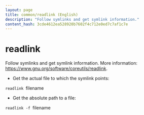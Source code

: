 ```yaml
---
layout: page
title: common/readlink (English)
description: "Follow symlinks and get symlink information."
content_hash: 3cde4612ea528920b7602f4c712e0ed7c7af1c7e
---
```

# readlink

Follow symlinks and get symlink information.
More information: <https://www.gnu.org/software/coreutils/readlink>.

- Get the actual file to which the symlink points:

`readlink `<span class="tldr-var badge badge-pill bg-dark-lm bg-white-dm text-white-lm text-dark-dm font-weight-bold">filename</span>

- Get the absolute path to a file:

`readlink -f `<span class="tldr-var badge badge-pill bg-dark-lm bg-white-dm text-white-lm text-dark-dm font-weight-bold">filename</span>
